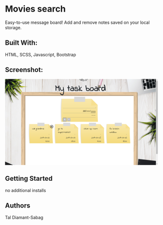 # Movies search
Easy-to-use message board! Add and remove notes saved on your local storage.

## Built With:
HTML, SCSS, Javascript, Bootstrap

## Screenshot:
![screenshot](images\screenshot.png)

## Getting Started
no additional installs

## Authors
Tal Diamant-Sabag